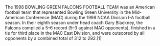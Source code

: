 The 1998 BOWLING GREEN FALCONS FOOTBALL TEAM was an American football team that represented Bowling Green University in the Mid-American Conference (MAC) during the 1998 NCAA Division I-A football season. In their eighth season under head coach Gary Blackney, the Falcons compiled a 5–6 record (5–3 against MAC opponents), finished in a tie for third place in the MAC East Division, and were outscored by all opponents by a combined total of 312 to 292.[1]
